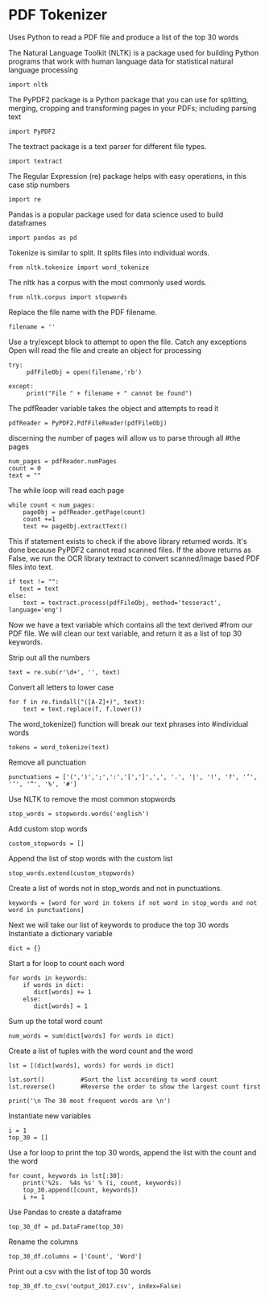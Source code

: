 # PDF Tokenizer
Uses Python to read a PDF file and produce a list of the top 30 words

The Natural Language Toolkit (NLTK) is a package used for building Python programs 
that work with human language data for statistical natural language processing

    
    import nltk
    

The PyPDF2 package is a Python package that you can use for splitting, 
merging, cropping and transforming pages in your PDFs; including parsing text
    
    import PyPDF2

The textract package is a text parser for different file types.
    
    import textract

The Regular Expression (re) package helps with easy operations, in this case stip numbers 
    
    import re

Pandas is a popular package used for data science used to build dataframes
    
    import pandas as pd

Tokenize is similar to split. It splits files into individual words.
    
    from nltk.tokenize import word_tokenize

The nltk has a corpus with the most commonly used words. 
    
    from nltk.corpus import stopwords

Replace the file name with the PDF filename.
    
    filename = ''

Use a try/except block to attempt to open the file. Catch any exceptions
Open will read the file and create an object for processing
    
    try: 
         pdfFileObj = open(filename,'rb')

    except:
         print("File " + filename + " cannot be found")

The pdfReader variable takes the object and attempts to read it
    
    pdfReader = PyPDF2.PdfFileReader(pdfFileObj)

discerning the number of pages will allow us to parse through all #the pages
    
    num_pages = pdfReader.numPages
    count = 0
    text = ""

The while loop will read each page
    
    while count < num_pages:
        pageObj = pdfReader.getPage(count)
        count +=1
        text += pageObj.extractText()

This if statement exists to check if the above library returned words. It's done because PyPDF2 cannot read scanned files. 
If the above returns as False, we run the OCR library textract to convert scanned/image based PDF files into text.
    
    if text != "":
       text = text
    else:
        text = textract.process(pdfFileObj, method='tesseract', language='eng')

Now we have a text variable which contains all the text derived #from our PDF file. We will clean our text variable, and return it as a list of top 30 keywords.

Strip out all the numbers
    
    text = re.sub(r'\d+', '', text)

Convert all letters to lower case
    
    for f in re.findall("([A-Z]+)", text):
        text = text.replace(f, f.lower())

The word_tokenize() function will break our text phrases into #individual words
    
    tokens = word_tokenize(text)

Remove all punctuation
    
    punctuations = ['(',')',';',':','[',']',',', '.', '|', '!', '?', '’', '‘', '“', '%', '#']

Use NLTK to remove the most common stopwords
    
    stop_words = stopwords.words('english')

Add custom stop words
    
    custom_stopwords = []

Append the list of stop words with the custom list
    
    stop_words.extend(custom_stopwords)

Create a list of words not in stop_words and not in punctuations.
    
    keywords = [word for word in tokens if not word in stop_words and not word in punctuations]

Next we will take our list of keywords to produce the top 30 words
Instantiate a dictionary variable
    
    dict = {}

Start a for loop to count each word
    
    for words in keywords:
        if words in dict:
           dict[words] += 1
        else:
           dict[words] = 1

Sum up the total word count
    
    num_words = sum(dict[words] for words in dict)

Create a list of tuples with the word count and the word
    
    lst = [(dict[words], words) for words in dict]

    lst.sort()          #Sort the list according to word count
    lst.reverse()       #Reverse the order to show the largest count first

    print('\n The 30 most frequent words are \n')
                   
Instantiate new variables
    
    i = 1
    top_30 = []

Use a for loop to print the top 30 words, append the list with the count and the word
    
    for count, keywords in lst[:30]:
        print('%2s.  %4s %s' % (i, count, keywords))
        top_30.append([count, keywords])
        i += 1

Use Pandas to create a dataframe
    
    top_30_df = pd.DataFrame(top_30)

Rename the columns
    
    top_30_df.columns = ['Count', 'Word']

Print out a csv with the list of top 30 words
    
    top_30_df.to_csv('output_2017.csv', index=False)

